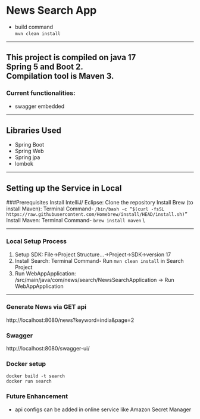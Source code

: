 # News Search App


* build command \
  `mvn clean install`
---

This project is compiled on java 17 \
Spring 5 and Boot 2.\
Compilation tool is Maven 3.
---

### Current functionalities:
* swagger embedded

___


## Libraries Used
* Spring Boot
* Spring Web
* Spring jpa
* lombok

---

## Setting up the Service in Local

###Prerequisites
Install IntelliJ/ Eclipse:
Clone the repository
Install Brew (to install Maven): Terminal Command- `/bin/bash -c “$(curl -fsSL https://raw.githubusercontent.com/Homebrew/install/HEAD/install.sh)”` \
Install Maven: Terminal Command- `brew install maven` \

___

### Local Setup Process
1. Setup SDK: File->Project Structure...->Project->SDK->version 17
2. Install Search: Terminal Command- Run `mvn clean install` in Search Project
3. Run WebAppApplication: /src/main/java/com/news/search/NewsSearchApplication -> Run WebAppApplication

___

### Generate News via GET api
http://localhost:8080/news?keyword=india&page=2

### Swagger
http://localhost:8080/swagger-ui/

### Docker setup

`docker build -t search` \
`docker run search`

### Future Enhancement
- api configs can be added in online service like Amazon Secret Manager